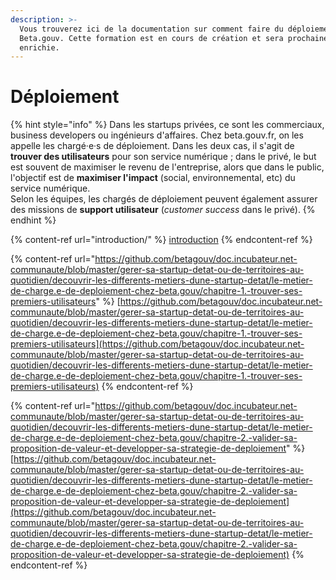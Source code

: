 ```yaml
---
description: >-
  Vous trouverez ici de la documentation sur comment faire du déploiement chez
  Beta.gouv. Cette formation est en cours de création et sera prochainement
  enrichie.
---
```


# Déploiement

{% hint style="info" %}
Dans les startups privées, ce sont les commerciaux, business developers ou ingénieurs d'affaires. Chez beta.gouv.fr, on les appelle les chargé·e·s de déploiement. Dans les deux cas, il s'agit de **trouver des utilisateurs** pour son service numérique ; dans le privé, le but est souvent de maximiser le revenu de l'entreprise, alors que dans le public, l'objectif est de **maximiser l'impact** (social, environnemental, etc) du service numérique.\
Selon les équipes, les chargés de déploiement peuvent également assurer des missions de **support utilisateur** (_customer success_ dans le privé).
{% endhint %}

{% content-ref url="introduction/" %}
[introduction](introduction/)
{% endcontent-ref %}

{% content-ref url="https://github.com/betagouv/doc.incubateur.net-communaute/blob/master/gerer-sa-startup-detat-ou-de-territoires-au-quotidien/decouvrir-les-differents-metiers-dune-startup-detat/le-metier-de-charge.e-de-deploiement-chez-beta.gouv/chapitre-1.-trouver-ses-premiers-utilisateurs" %}
[https://github.com/betagouv/doc.incubateur.net-communaute/blob/master/gerer-sa-startup-detat-ou-de-territoires-au-quotidien/decouvrir-les-differents-metiers-dune-startup-detat/le-metier-de-charge.e-de-deploiement-chez-beta.gouv/chapitre-1.-trouver-ses-premiers-utilisateurs](https://github.com/betagouv/doc.incubateur.net-communaute/blob/master/gerer-sa-startup-detat-ou-de-territoires-au-quotidien/decouvrir-les-differents-metiers-dune-startup-detat/le-metier-de-charge.e-de-deploiement-chez-beta.gouv/chapitre-1.-trouver-ses-premiers-utilisateurs)
{% endcontent-ref %}

{% content-ref url="https://github.com/betagouv/doc.incubateur.net-communaute/blob/master/gerer-sa-startup-detat-ou-de-territoires-au-quotidien/decouvrir-les-differents-metiers-dune-startup-detat/le-metier-de-charge.e-de-deploiement-chez-beta.gouv/chapitre-2.-valider-sa-proposition-de-valeur-et-developper-sa-strategie-de-deploiement" %}
[https://github.com/betagouv/doc.incubateur.net-communaute/blob/master/gerer-sa-startup-detat-ou-de-territoires-au-quotidien/decouvrir-les-differents-metiers-dune-startup-detat/le-metier-de-charge.e-de-deploiement-chez-beta.gouv/chapitre-2.-valider-sa-proposition-de-valeur-et-developper-sa-strategie-de-deploiement](https://github.com/betagouv/doc.incubateur.net-communaute/blob/master/gerer-sa-startup-detat-ou-de-territoires-au-quotidien/decouvrir-les-differents-metiers-dune-startup-detat/le-metier-de-charge.e-de-deploiement-chez-beta.gouv/chapitre-2.-valider-sa-proposition-de-valeur-et-developper-sa-strategie-de-deploiement)
{% endcontent-ref %}
